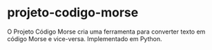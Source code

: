 # projeto-codigo-morse
O Projeto Código Morse cria uma ferramenta para converter texto em código Morse e vice-versa. Implementado em Python.
